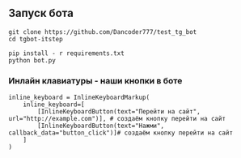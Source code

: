 ## Запуск бота

```
git clone https://github.com/Dancoder777/test_tg_bot
cd tgbot-itstep
```

```
pip install - r requirements.txt
python bot.py
```

### Инлайн клавиатуры - наши кнопки в боте
```
inline_keyboard = InlineKeyboardMarkup(
    inline_keyboard=[
        [InlineKeyboardButton(text="Перейти на сайт", url="http://example.com")], # создаём кнопку перейти на сайт 
        [InlineKeyboardButton(text="Нажми", callback_data="button_click")]# создаём кнопку перейти на сайт 
    ]
)
```
